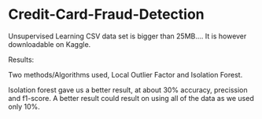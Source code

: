 # Credit-Card-Fraud-Detection
Unsupervised Learning
CSV data set is bigger than 25MB.... It is however downloadable on Kaggle. 

Results:

Two methods/Algorithms used, Local Outlier Factor and Isolation Forest.

Isolation forest gave us a better result, at about 30% accuracy, precission and f1-score. A better result could result on using all of the data as we used only 10%. 
